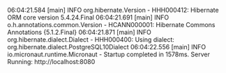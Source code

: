 06:04:21.584 [main] INFO  org.hibernate.Version - HHH000412: Hibernate ORM core version 5.4.24.Final
06:04:21.691 [main] INFO  o.h.annotations.common.Version - HCANN000001: Hibernate Commons Annotations {5.1.2.Final}
06:04:21.871 [main] INFO  org.hibernate.dialect.Dialect - HHH000400: Using dialect: org.hibernate.dialect.PostgreSQL10Dialect
06:04:22.556 [main] INFO  io.micronaut.runtime.Micronaut - Startup completed in 1578ms. Server Running: http://localhost:8080
